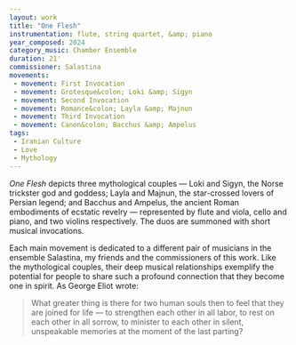 ```yaml
---
layout: work
title: "One Flesh"
instrumentation: flute, string quartet, &amp; piano
year_composed: 2024
category_music: Chamber Ensemble
duration: 21'
commissioner: Salastina
movements:
 - movement: First Invocation
 - movement: Grotesque&colon; Loki &amp; Sigyn
 - movement: Second Invocation
 - movement: Romance&colon; Layla &amp; Majnun
 - movement: Third Invocation
 - movement: Canon&colon; Bacchus &amp; Ampelus
tags: 
 - Iranian Culture
 - Love
 - Mythology
---
```


_One Flesh_ depicts three mythological couples — Loki and Sigyn, the Norse trickster god and goddess; Layla and Majnun, the star-crossed lovers of Persian legend; and Bacchus and Ampelus, the ancient Roman embodiments of ecstatic revelry — represented by flute and viola, cello and piano, and two violins respectively. The duos are summoned with short musical invocations.

Each main movement is dedicated to a different pair of musicians in the ensemble Salastina, my friends and the commissioners of this work. Like the mythological couples, their deep musical relationships exemplify the potential for people to share such a profound connection that they become one in spirit. As George Eliot wrote:

<blockquote>
<p>
<span class="teaser">What greater thing is there for two human souls then to feel that they are joined for life — to strengthen each other in all labor, to rest on each other in all sorrow, to minister to each other in silent, unspeakable memories at the moment of the last parting?</span>
</p>
</blockquote>